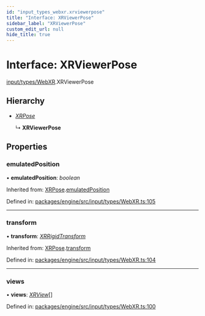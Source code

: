 ```yaml
---
id: "input_types_webxr.xrviewerpose"
title: "Interface: XRViewerPose"
sidebar_label: "XRViewerPose"
custom_edit_url: null
hide_title: true
---
```


# Interface: XRViewerPose

[input/types/WebXR](../modules/input_types_webxr.md).XRViewerPose

## Hierarchy

* [*XRPose*](input_types_webxr.xrpose.md)

  ↳ **XRViewerPose**

## Properties

### emulatedPosition

• **emulatedPosition**: *boolean*

Inherited from: [XRPose](input_types_webxr.xrpose.md).[emulatedPosition](input_types_webxr.xrpose.md#emulatedposition)

Defined in: [packages/engine/src/input/types/WebXR.ts:105](https://github.com/xr3ngine/xr3ngine/blob/716a06460/packages/engine/src/input/types/WebXR.ts#L105)

___

### transform

• **transform**: [*XRRigidTransform*](../classes/input_types_webxr.xrrigidtransform.md)

Inherited from: [XRPose](input_types_webxr.xrpose.md).[transform](input_types_webxr.xrpose.md#transform)

Defined in: [packages/engine/src/input/types/WebXR.ts:104](https://github.com/xr3ngine/xr3ngine/blob/716a06460/packages/engine/src/input/types/WebXR.ts#L104)

___

### views

• **views**: [*XRView*](input_types_webxr.xrview.md)[]

Defined in: [packages/engine/src/input/types/WebXR.ts:100](https://github.com/xr3ngine/xr3ngine/blob/716a06460/packages/engine/src/input/types/WebXR.ts#L100)
